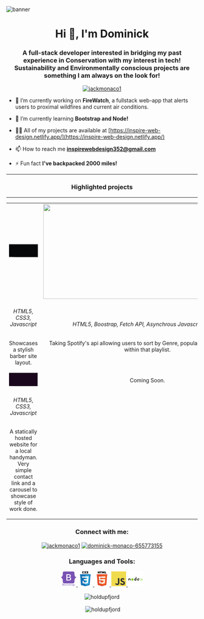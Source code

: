 ![banner](https://imgur.com/nOQbxMv.png)
<h1 align="center">Hi 👋, I'm Dominick</h1>
<h3 align="center" style= padding:5>A full-stack developer interested in bridging my past experience in Conservation with my interest in tech! Sustainability and Environmentally conscious projects are something I am always on the look for!</h3>

<p align="center"> <a href="https://twitter.com/jackmonaco1" target="blank"><img src="https://img.shields.io/twitter/follow/jackmonaco1?logo=twitter&style=for-the-badge" alt="jackmonaco1" /></a> </p>

- 🔭 I’m currently working on **FireWatch**, a fullstack web-app that alerts users to proximal wildfires and current air conditions. 

- 🌱 I’m currently learning **Bootstrap and Node!**

- 👨‍💻 All of my projects are available at [https://inspire-web-design.netlify.app/](https://inspire-web-design.netlify.app/)

- 📫 How to reach me **inspirewebdesign352@gmail.com**

- ⚡ Fun fact **I've backpacked 2000 miles!**

---


<h3 align="center"> Highlighted projects</h3>

---


|      |          |  
| ------------- |:-------------:| 
| ![site gif](https://github.com/HoldUpFjord/barberShop/blob/master/assets/demoGif/ezgif.com-gif-maker.gif)    | <a href="url"><img src="https://github.com/HoldUpFjord/spotApiProject/blob/main/demoGif/spotifyApi.gif" align="left" height="250" width="550" ></a>
 |<h6 align="center">HTML5, CSS3, Javascript</h6> <p align="center"> Showcases a stylish barber site layout. </p> | <h6> HTML5, Boostrap, Fetch API, Asynchrous Javascript, CRUD</h6> <p>Taking Spotify's api allowing users to sort by Genre, popular playlists by tracks within that playlist.  
| <a href="url"><img src="https://github.com/HoldUpFjord/rnrHomeServices/blob/90fa71a82e98cf4f9a69b4afc757cf1aa0ecff61/assets/demoGif/ezgif.com-gif-maker(1).gif" aling="center" heigh="250" width="550" ></a>     | Coming Soon.      |   
  | <h6 align="center">HTML5, CSS3, Javascript</h6> <p align="center">A statically hosted website for a local handyman. Very simple contact link and a carousel to showcase style of work done. |        




<h3 align="center">Connect with me:</h3>
<p align="center">
<a href="https://twitter.com/jackmonaco1" target="blank"><img align="center" src="https://raw.githubusercontent.com/rahuldkjain/github-profile-readme-generator/master/src/images/icons/Social/twitter.svg" alt="jackmonaco1" height="30" width="40" /></a>
<a href="https://linkedin.com/in/dominick-monaco-655773155" target="blank"><img align="center" src="https://raw.githubusercontent.com/rahuldkjain/github-profile-readme-generator/master/src/images/icons/Social/linked-in-alt.svg" alt="dominick-monaco-655773155" height="30" width="40" /></a>
</p>

<h3 align="center">Languages and Tools:</h3>
<p align="center"> <a href="https://getbootstrap.com" target="_blank" rel="noreferrer"> <img src="https://raw.githubusercontent.com/devicons/devicon/master/icons/bootstrap/bootstrap-plain-wordmark.svg" alt="bootstrap" width="40" height="40"/> </a> <a href="https://www.w3schools.com/css/" target="_blank" rel="noreferrer"> <img src="https://raw.githubusercontent.com/devicons/devicon/master/icons/css3/css3-original-wordmark.svg" alt="css3" width="40" height="40"/> </a> <a href="https://www.w3.org/html/" target="_blank" rel="noreferrer"> <img src="https://raw.githubusercontent.com/devicons/devicon/master/icons/html5/html5-original-wordmark.svg" alt="html5" width="40" height="40"/> </a> <a href="https://developer.mozilla.org/en-US/docs/Web/JavaScript" target="_blank" rel="noreferrer"> <img src="https://raw.githubusercontent.com/devicons/devicon/master/icons/javascript/javascript-original.svg" alt="javascript" width="40" height="40"/> </a> <a href="https://nodejs.org" target="_blank" rel="noreferrer"> <img src="https://raw.githubusercontent.com/devicons/devicon/master/icons/nodejs/nodejs-original-wordmark.svg" alt="nodejs" width="40" height="40"/> </a> </p>

<p align="center"><img align="center" src="https://github-readme-streak-stats.herokuapp.com/?user=holdupfjord&" alt="holdupfjord" /></p>
<p align="center">&nbsp;<img align="center" src="https://github-readme-stats.vercel.app/api?username=holdupfjord&show_icons=true&locale=en" alt="holdupfjord" /></p>





